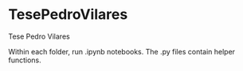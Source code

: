 # TesePedroVilares
Tese Pedro Vilares

Within each folder, run .ipynb notebooks. The .py files contain helper functions.
